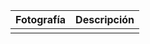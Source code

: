 ﻿
| Fotografía| Descripción |
|--|--|
|  |  |

<!--stackedit_data:
eyJoaXN0b3J5IjpbMjA1NzYzOTkwXX0=
-->
